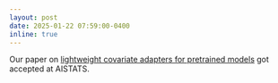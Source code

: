 ```yaml
---
layout: post
date: 2025-01-22 07:59:00-0400
inline: true
---
```


Our paper on [lightweight covariate adapters for pretrained models](https://arxiv.org/abs/2503.12107) got accepted at AISTATS.

